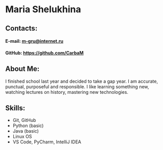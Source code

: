 # Maria Shelukhina 
## Contacts:
#### E-mail: m-gru@internet.ru
#### GitHub: https://github.com/CarbaM
## About Me:
I finished school last year and decided to take a gap year. 
I am accurate, punctual, purposeful and responsible. I like learning something new, watching lectures on history, mastering new technologies.
## Skills:
* Git, GitHub
* Python (basic)
* Java (basic)
* Linux OS
* VS Code, PyCharm, IntelliJ IDEA
